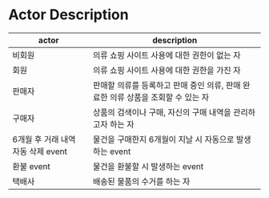 # Actor Description

|actor|description|
|------|---|
|비회원|의류 쇼핑 사이트 사용에 대한 권한이 없는 자|
|회원|의류 쇼핑 사이트 사용에 대한 권한을 가진 자|
|판매자|판매할 의류를 등록하고 판매 중인 의류, 판매 완료한 의류 상품을 조회할 수 있는 자|
|구매자|상품의 검색이나 구매, 자신의 구매 내역을 관리하고자 하는 자|
|6개월 후 거래 내역 자동 삭제 event|물건을 구매한지 6개월이 지날 시 자동으로 발생하는 event|
|환불 event|물건을 환불할 시 발생하는 event|
|택배사|배송된 물품의 수거를 하는 자|
